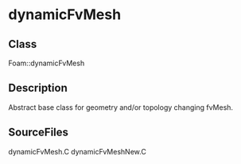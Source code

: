 # dynamicFvMesh 
## Class
Foam::dynamicFvMesh

## Description
Abstract base class for geometry and/or topology changing fvMesh.

## SourceFiles
dynamicFvMesh.C
dynamicFvMeshNew.C

